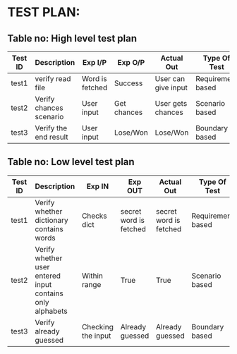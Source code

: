 # TEST PLAN:

## Table no: High level test plan

| **Test ID** | **Description**                                              | **Exp I/P** | **Exp O/P** | **Actual Out** |**Type Of Test**  |    
|-------------|--------------------------------------------------------------|------------|-------------|----------------|------------------|
|test1|verify read file|Word is fetched	|Success|User can give input|Requirement based|
|test2|Verify chances scenario|User input|Get chances|User gets chances|Scenario based|
|test3|Verify the end result|User input|Lose/Won|Lose/Won|Boundary based|



## Table no: Low level test plan

| **Test ID** |  **Description**                                              | **Exp IN** | **Exp OUT** | **Actual Out** |**Type Of Test**  |    
|------------|-------------------------------------------------------------------|------------|-------------|----------------|------------------|
|test1|Verify whether dictionary contains words|Checks dict|secret word is fetched|secret word is fetched|Requirement based|
|test2|Verify whether user entered input contains only alphabets|Within range|True|True|Scenario based|
|test3|Verify already guessed|Checking the input|Already guessed|Already guessed|Boundary based|

